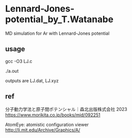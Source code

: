 # Lennard-Jones-potential_by_T.Watanabe
MD simulation for Ar with Lennard-Jones potential

## usage
gcc -O3 LJ.c

./a.out

outputs are LJ.dat, LJ.xyz

## ref
分子動力学法と原子間ポテンシャル｜森北出版株式会社 2023 
https://www.morikita.co.jp/books/mid/092251

AtomEye: atomistic configuration viewer http://li.mit.edu/Archive/Graphics/A/
